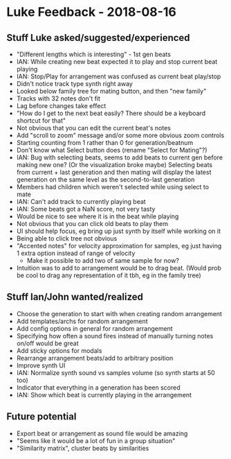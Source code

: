 Luke Feedback - 2018-08-16
==========================

Stuff Luke asked/suggested/experienced
--------------------------------------

* "Different lengths which is interesting" - 1st gen beats
* IAN: While creating new beat expected it to play and stop current beat playing
* IAN: Stop/Play for arrangement was confused as current beat play/stop
* Didn't notice track type synth right away
* Looked below family tree for mating button, and then "new family"
* Tracks with 32 notes don't fit
* Lag before changes take effect
* "How do I get to the next beat easily? There should be a keyboard shortcut for that"
* Not obvious that you can edit the current beat's notes
* Add "scroll to zoom" message and/or some more obvious zoom controls
* Starting counting from 1 rather than 0 for generation/beatnum
* Don't know what Select button does (rename "Select for Mating"?)
* IAN: Bug with selecting beats, seems to add beats to current gen before making new one? (Or the visualization broke maybe)
    Selecting beats from current + last generation and then mating will display the latest generation on the
    same level as the second-to-last generation
* Members had children which weren't selected while using select to mate
* IAN: Can't add track to currently playing beat
* IAN: Some beats got a NaN score, not very tasty
* Would be nice to see where it is in the beat while playing
* Not obvious that you can click old beats to play them
* UI should help focus, eg bring up just synth by itself while working on it
* Being able to click tree not obvious
* "Accented notes" for velocity approximation for samples, eg just having 1 extra option instead of range of velocity
    * Make it possible to add two of same sample for now?
* Intuition was to add to arrangement would be to drag beat. (Would prob be cool to drag any
  representation of it tbh, eg in the family tree)


Stuff Ian/John wanted/realized
------------------------------

* Choose the generation to start with when creating random arrangement
* Add templates/archs for random arrangement
* Add config options in general for random arrangement
* Specifying how often a sound fires instead of manually turning notes on/off would be great
* Add sticky options for modals
* Rearrange arrangement beats/add to arbitrary position
* Improve synth UI
* IAN: Normalize synth sound vs samples volume (so synth starts at 50 too)
* Indicator that everything in a generation has been scored
* IAN: Show which beat is currently playing in the arrangement


Future potential
----------------
* Export beat or arrangement as sound file would be amazing
* "Seems like it would be a lot of fun in a group situation"
* "Similarity matrix", cluster beats by similarities
